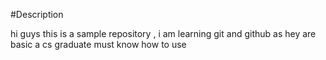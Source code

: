 #Description 


hi guys this is a sample repository , i am learning git and github as hey are basic a cs graduate must know how to use
